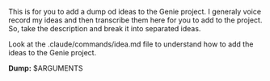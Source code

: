 This is for you to add a dump od ideas to the Genie project.
I generaly voice record my ideas and then transcribe them here for you to add to the project.
So, take the description and break it into separated ideas.

Look at the .claude/commands/idea.md file to understand how to add the ideas to the Genie project.

**Dump:** $ARGUMENTS

